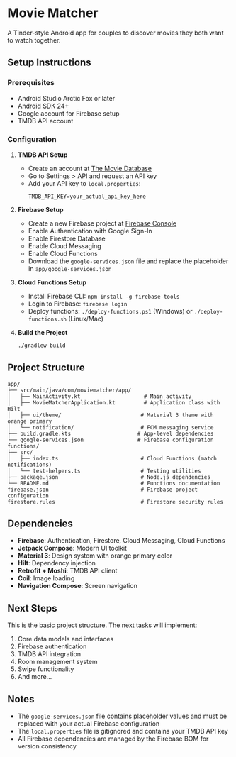 # Movie Matcher

A Tinder-style Android app for couples to discover movies they both want to watch together.

## Setup Instructions

### Prerequisites
- Android Studio Arctic Fox or later
- Android SDK 24+
- Google account for Firebase setup
- TMDB API account

### Configuration

1. **TMDB API Setup**
   - Create an account at [The Movie Database](https://www.themoviedb.org/)
   - Go to Settings > API and request an API key
   - Add your API key to `local.properties`:
     ```
     TMDB_API_KEY=your_actual_api_key_here
     ```

2. **Firebase Setup**
   - Create a new Firebase project at [Firebase Console](https://console.firebase.google.com/)
   - Enable Authentication with Google Sign-In
   - Enable Firestore Database
   - Enable Cloud Messaging
   - Enable Cloud Functions
   - Download the `google-services.json` file and replace the placeholder in `app/google-services.json`

3. **Cloud Functions Setup**
   - Install Firebase CLI: `npm install -g firebase-tools`
   - Login to Firebase: `firebase login`
   - Deploy functions: `./deploy-functions.ps1` (Windows) or `./deploy-functions.sh` (Linux/Mac)

4. **Build the Project**
   ```bash
   ./gradlew build
   ```

## Project Structure

```
app/
├── src/main/java/com/moviematcher/app/
│   ├── MainActivity.kt                    # Main activity
│   ├── MovieMatcherApplication.kt         # Application class with Hilt
│   ├── ui/theme/                         # Material 3 theme with orange primary
│   └── notification/                     # FCM messaging service
├── build.gradle.kts                     # App-level dependencies
└── google-services.json                 # Firebase configuration
functions/
├── src/
│   ├── index.ts                          # Cloud Functions (match notifications)
│   └── test-helpers.ts                   # Testing utilities
├── package.json                          # Node.js dependencies
└── README.md                             # Functions documentation
firebase.json                             # Firebase project configuration
firestore.rules                           # Firestore security rules
```

## Dependencies

- **Firebase**: Authentication, Firestore, Cloud Messaging, Cloud Functions
- **Jetpack Compose**: Modern UI toolkit
- **Material 3**: Design system with orange primary color
- **Hilt**: Dependency injection
- **Retrofit + Moshi**: TMDB API client
- **Coil**: Image loading
- **Navigation Compose**: Screen navigation

## Next Steps

This is the basic project structure. The next tasks will implement:
1. Core data models and interfaces
2. Firebase authentication
3. TMDB API integration
4. Room management system
5. Swipe functionality
6. And more...

## Notes

- The `google-services.json` file contains placeholder values and must be replaced with your actual Firebase configuration
- The `local.properties` file is gitignored and contains your TMDB API key
- All Firebase dependencies are managed by the Firebase BOM for version consistency